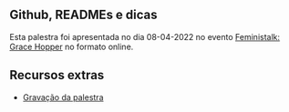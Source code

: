 ## Github, READMEs e dicas

Esta palestra foi apresentada no dia 08-04-2022 no evento [Feministalk: Grace Hopper](https://feministech.github.io/#eventos) no formato online.

## Recursos extras
* [Gravação da palestra](https://www.twitch.tv/videos/1461190042?collection=_MJeUri46BZdNw)
